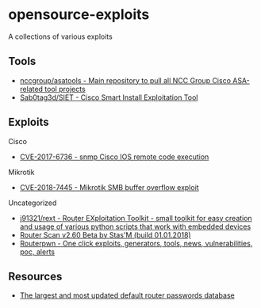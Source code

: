 # opensource-exploits

A collections of various exploits

## Tools

* [nccgroup/asatools - Main repository to pull all NCC Group Cisco ASA-related tool projects](https://github.com/nccgroup/asatools)
* [Sab0tag3d/SIET - Cisco Smart Install Exploitation Tool](https://github.com/Sab0tag3d/SIET)

## Exploits

Cisco

* [CVE-2017-6736 - snmp Cisco IOS remote code execution](https://github.com/artkond/cisco-snmp-rce)

Mikrotik

* [CVE-2018-7445 - Mikrotik SMB buffer overflow exploit](https://github.com/BigNerd95/Chimay-Blue)

Uncategorized

* [j91321/rext - Router EXploitation Toolkit - small toolkit for easy creation and usage of various python scripts that work with embedded devices](https://github.com/j91321/rext)
* [Router Scan v2.60 Beta by Stas'M (build 01.01.2018)](http://stascorp.com/load/1-1-0-56)
* [Routerpwn - One click exploits, generators, tools, news, vulnerabilities, poc, alerts](http://routerpwn.com/)

## Resources

* [The largest and most updated default router passwords database](http://routerpasswords.com/)
